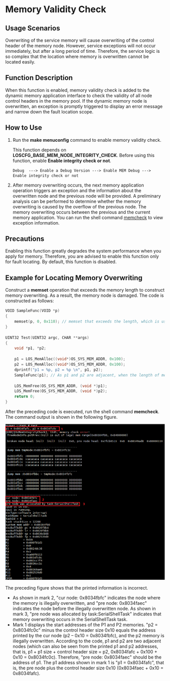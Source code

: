# Memory Validity Check<a name="EN-US_TOPIC_0312244438"></a>

## Usage Scenarios<a name="en-us_topic_0175230365_section112041842161114"></a>

Overwriting of the service memory will cause overwriting of the control header of the memory node. However, service exceptions will not occur immediately, but after a long period of time. Therefore, the service logic is so complex that the location where memory is overwritten cannot be located easily.

## Function Description<a name="en-us_topic_0175230365_section46400139155028"></a>

When this function is enabled, memory validity check is added to the dynamic memory application interface to check the validity of all node control headers in the memory pool. If the dynamic memory node is overwritten, an exception is promptly triggered to display an error message and narrow down the fault location scope.

## How to Use<a name="en-us_topic_0175230365_section300741316138"></a>

1.  Run the  **make menuconfig**  command to enable memory validity check.

    This function depends on  **LOSCFG\_BASE\_MEM\_NODE\_INTEGRITY\_CHECK**. Before using this function, enable  **Enable integrity check or not**.

    ```
    Debug  ---> Enable a Debug Version ---> Enable MEM Debug ---> Enable integrity check or not
    ```

2.  After memory overwriting occurs, the next memory application operation triggers an exception and the information about the overwritten node and the previous node will be provided. A preliminary analysis can be performed to determine whether the memory overwriting is caused by the overflow of the previous node. The memory overwriting occurs between the previous and the current memory application. You can run the shell command  [memcheck](memcheck.md#EN-US_TOPIC_0312409047)  to view exception information.

## Precautions<a name="en-us_topic_0175230365_section4175643316212"></a>

Enabling this function greatly degrades the system performance when you apply for memory. Therefore, you are advised to enable this function only for fault locating. By default, this function is disabled.

## Example for Locating Memory Overwriting<a name="en-us_topic_0175230365_section18827202214589"></a>

Construct a  **memset**  operation that exceeds the memory length to construct memory overwriting. As a result, the memory node is damaged. The code is constructed as follows:

```c
VOID SampleFunc(VOID *p)
{
    memset(p, 0, 0x110); // memset that exceeds the length, which is used to construct memory overwriting
}

UINT32 Test(UINT32 argc, CHAR **args)
{
    void *p1, *p2;

    p1 = LOS_MemAlloc((void*)OS_SYS_MEM_ADDR, 0x100);
    p2 = LOS_MemAlloc((void*)OS_SYS_MEM_ADDR, 0x100);
    dprintf("p1 = %p, p2 = %p \n", p1, p2);
    SampleFunc(p1); // As p1 and p2 are adjacent, when the length of memset exceeds the memory size of p1, memory overwriting occurs on p2.

    LOS_MemFree(OS_SYS_MEM_ADDR, (void *)p1);
    LOS_MemFree(OS_SYS_MEM_ADDR, (void *)p2);
    return 0;
}
```

After the preceding code is executed, run the shell command  **memcheck**. The command output is shown in the following figure.

![](figures/run_memcheck.png)

The preceding figure shows that the printed information is incorrect.

-   As shown in mark 2, "cur node: 0x8034fbfc" indicates the node where the memory is illegally overwritten, and "pre node: 0x8034faec" indicates the node before the illegally overwritten node. As shown in mark 3, "pre node was allocated by task:SerialShellTask" indicates that memory overwriting occurs in the SerialShellTask task.
-   Mark 1 displays the start addresses of the P1 and P2 memories. "p2 = 0x8034fc0c" minus the control header size 0x10 equals the address printed by the cur node \(p2 – 0x10 = 0x8034fbfc\), and the p2 memory is illegally overwritten. According to the code, p1 and p2 are two adjacent nodes \(which can also be seen from the printed p1 and p2 addresses, that is, p1 + p1 size + control header size = p2, 0x8034fafc + 0x100 + 0x10 = 0x8034fc0c\). Therefore, "pre node: 0x8034faec" should be the address of p1. The p1 address shown in mark 1 is "p1 = 0x8034fafc", that is, the pre node plus the control header size 0x10 \(0x8034faec + 0x10 = 0x8034fafc\).

